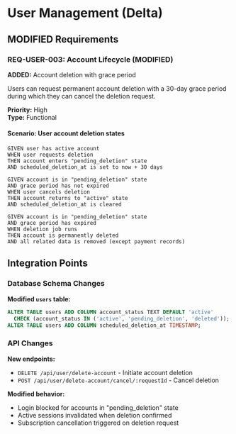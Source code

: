 # User Management (Delta)

## MODIFIED Requirements

### REQ-USER-003: Account Lifecycle (MODIFIED)

**ADDED:** Account deletion with grace period

Users can request permanent account deletion with a 30-day grace period during
which they can cancel the deletion request.

**Priority:** High\
**Type:** Functional

#### Scenario: User account deletion states

```gherkin
GIVEN user has active account
WHEN user requests deletion
THEN account enters "pending_deletion" state
AND scheduled_deletion_at is set to now + 30 days

GIVEN account is in "pending_deletion" state
AND grace period has not expired
WHEN user cancels deletion
THEN account returns to "active" state
AND scheduled_deletion_at is cleared

GIVEN account is in "pending_deletion" state
AND grace period has expired
WHEN deletion job runs
THEN account is permanently deleted
AND all related data is removed (except payment records)
```

## Integration Points

### Database Schema Changes

**Modified `users` table:**

```sql
ALTER TABLE users ADD COLUMN account_status TEXT DEFAULT 'active'
  CHECK (account_status IN ('active', 'pending_deletion', 'deleted'));
ALTER TABLE users ADD COLUMN scheduled_deletion_at TIMESTAMP;
```

### API Changes

**New endpoints:**

- `DELETE /api/user/delete-account` - Initiate account deletion
- `POST /api/user/delete-account/cancel/:requestId` - Cancel deletion

**Modified behavior:**

- Login blocked for accounts in "pending_deletion" state
- Active sessions invalidated when deletion confirmed
- Subscription cancellation triggered on deletion request
